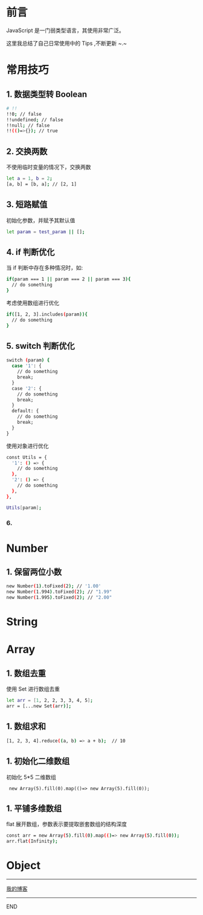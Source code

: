 # 前言

JavaScript 是一门弱类型语言，其使用非常广泛。

这里我总结了自己日常使用中的 Tips ,不断更新 ~.~

# 常用技巧

## 1. 数据类型转 Boolean

``` bash 
# !!
!!0; // false
!!undefined; // false
!!null; // false
!!(()=>{}); // true
```

## 2. 交换两数

不使用临时变量的情况下，交换两数

``` bash 
let a = 1, b = 2;
[a, b] = [b, a]; // [2, 1]
```

## 3. 短路赋值

初始化参数，并赋予其默认值

``` bash
let param = test_param || []; 
```

## 4. if 判断优化

当 if 判断中存在多种情况时，如:

``` bash 
if(param === 1 || param === 2 || param === 3){
  // do something
}
```

考虑使用数组进行优化

``` bash 
if([1, 2, 3].includes(param)){
  // do something
}
```

## 5. switch 判断优化

``` bash 
switch (param) {
  case '1': {
    // do something
    break;
  }
  case '2': {
    // do something
    break;
  }
  default: {
    // do something
    break;
  }
}
```

使用对象进行优化

``` bash 
const Utils = {
  '1': () => {
    // do something
  },
  '2': () => {
    // do something
  },
},

Utils[param];
```

### 6. 


# Number

## 1. 保留两位小数

``` bash 
new Number(1).toFixed(2); // '1.00'
new Number(1.994).toFixed(2); // "1.99"
new Number(1.995).toFixed(2); // "2.00"
```

# String

# Array

## 1. 数组去重

使用 Set 进行数组去重

``` bash
let arr = [1, 2, 2, 3, 3, 4, 5];
arr = [...new Set(arr)];
```

## 1. 数组求和

``` bash
[1, 2, 3, 4].reduce((a, b) => a + b);  // 10
```

## 1. 初始化二维数组

初始化 5*5 二维数组

` new Array(5).fill(0).map(()=> new Array(5).fill(0));`

## 1. 平铺多维数组

flat 展开数组，参数表示要提取嵌套数组的结构深度 

``` bash 
const arr = new Array(5).fill(0).map(()=> new Array(5).fill(0));
arr.flat(Infinity);
```

# Object


---

[我的博客](https://github.com/zhongzihao1996/my-blog/tree/master)

---

END
